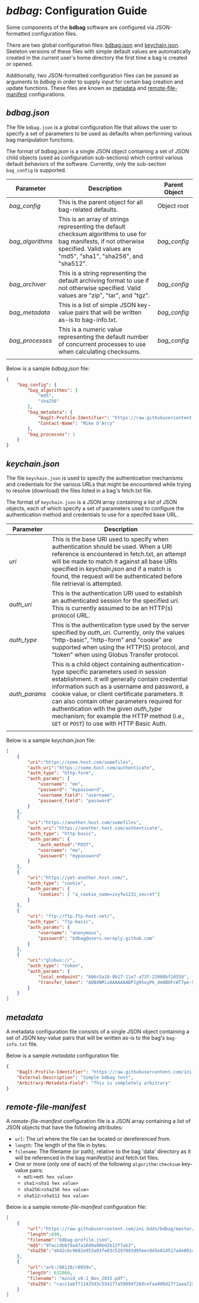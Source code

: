 # *bdbag*: Configuration Guide

Some components of the **bdbag** software are configured via JSON-formatted configuration files.

There are two global configuration files: [bdbag.json](#bdbag.json) and [keychain.json](#keychain.json). Skeleton versions of
these files with simple default values are automatically created in
the current user's home directory the first time a bag is created or opened.

Additionally, two JSON-formatted configuration files can be passed as arguments to *bdbag* in order to supply input
for certain bag creation and update functions.  These files are known as [metadata](#metadata) and
[remote-file-manifest](#remote-file-manifest) configurations.

<a name="bdbag.json"></a>
## *bdbag.json*

The file `bdbag.json` is a global configuration file that allows the user to specify a set of parameters to be used as
defaults when performing various bag manipulation functions.

The format of *bdbag.json* is a single JSON object containing a set of JSON child objects (used as
configuration sub-sections) which control various default behaviors of the software. Currently, only the sub-section `bag_config` is supported.

| Parameter | Description | Parent Object|
| --- | --- | --- |
|*bag_config*|This is the parent object for all bag-related defaults.| Object root
|*bag_algorithms*|This is an array of strings representing the default checksum algorithms to use for bag manifests, if not otherwise specified.  Valid values are "md5", "sha1", "sha256", and "sha512".| *bag_config*
|*bag_archiver*|This is a string representing the default archiving format to use if not otherwise specified.  Valid values are "zip", "tar", and "tgz".|*bag_config*
|*bag_metadata*|This is a list of simple JSON key-value pairs that will be written as-is to bag-info.txt.|*bag_config*
|*bag_processes*|This is a numeric value representing the default number of concurrent processes to use when calculating checksums.|*bag_config*
|||

Below is a sample *bdbag.json* file:
```json
{
    "bag_config": {
        "bag_algorithms": [
            "md5",
            "sha256"
        ],
        "bag_metadata": {
            "BagIt-Profile-Identifier": "https://raw.githubusercontent.com/ini-bdds/bdbag/master/profiles/bdbag-profile.json",
            "Contact-Name": "Mike D'Arcy"
        },
        "bag_processes": 1
    }
}
```

<a name="keychain.json"></a>
## *keychain.json*
The file `keychain.json` is used to specify the authentication mechanisms and credentials for the various URLs that might
be encountered while trying to resolve (download) the files listed in a bag's fetch.txt file.

The format of `keychain.json` is a JSON array containing a list of JSON objects, each of which specify a set of parameters used to
configure the authentication method and credentials to use for a specifed base URL.

| Parameter | Description |
| --- | --- |
|*uri*|This is the base URI used to specify when authentication should be used.  When a URI reference is encountered in fetch.txt, an attempt will be made to match it against all base URIs specified in *keychain.json* and if a match is found, the request will be authenticated before file retrieval is attempted.
|*auth_uri*|This is the authentication URI used to establish an authenticated session for the specified *uri*.  This is currently assumed to be an HTTP(s) protocol URL.
|*auth_type*|This is the authentication type used by the server specified by *auth_uri*.  Currently, only the values "http-basic", "http-form" and "cookie" are supported when using the HTTP(S) protocol, and "token" when using Globus Transfer protocol.
|*auth_params*|This is a child object containing authentication-type specific parameters used in session establishment.  It will generally contain credential information such as a username and password, a cookie value, or client certificate parameters. It can also contain other parameters required for authentication with the given *auth_type* mechanism; for example the HTTP method (i.e., `GET` or `POST`) to use with HTTP Basic Auth.
|||

Below is a sample *keychain.json* file:
```json
[
    {
        "uri":"https://some.host.com/somefiles",
        "auth_uri":"https://some.host.com/authenticate",
        "auth_type": "http-form",
        "auth_params": {
            "username": "me",
            "password": "mypassword",
            "username_field": "username",
            "password_field": "password"
        }
    },
    {
        "uri":"https://another.host.com/somefiles",
        "auth_uri":"https://another.host.com/authenticate",
        "auth_type": "http-basic",
        "auth_params": {
            "auth_method":"POST",
            "username": "me",
            "password": "mypassword"
        }
    },
    {
        "uri":"https://yet-another.host.com/",
        "auth_type": "cookie",
        "auth_params": {
            "cookies": [ "a_cookie_name=zxyfw1231_secret"]
        }
    },
    {
        "uri": "ftp://ftp.ftp-host.net/",
        "auth_type": "ftp-basic",
        "auth_params": {
            "username": "anonymous",
            "password": "bdbag@users.noreply.github.com"
        }
    },       
    {
        "uri":"globus://",
        "auth_type": "token",
        "auth_params": {
            "local_endpoint": "b06c5a10-0b17-11e7-a73f-22000bf2d559",
            "transfer_token": "AQBXNMizAAAAAAADPIg9SoyPk_dm0BOFcWT7pe-52fQKv2Je6zi-hEvJ5xkfXw8rLaL9mVg8RtOY-vy4qrQd"
        }
    }
]
```

<a name="metadata"></a>
## *metadata*
A metadata configuration file consists of a single JSON object containing a set of JSON key-value pairs that will be
written as-is to the bag's `bag-info.txt` file.

Below is a sample *metadata* configuration file:
```json
{
    "BagIt-Profile-Identifier": "https://raw.githubusercontent.com/ini-bdds/bdbag/master/profiles/bdbag-profile.json",
    "External-Description": "Simple bdbag test",
    "Arbitrary-Metadata-Field": "This is completely arbitrary"
}
```

<a name="remote-file-manifest"></a>
## *remote-file-manifest*
A *remote-file-manifest* configuration file is a JSON array containing a list of JSON objects that have the following attributes:

* `url`: The url where the file can be located or dereferenced from.
* `length`: The length of the file in bytes.
* `filename`: The filename (or path), relative to the bag 'data' directory as it will be referenced in the bag
manifest(s) and fetch.txt files.
* One or more (only one of each) of the following `algorithm:checksum` key-value pairs:
  * `md5`:`<md5 hex value>`
  * `sha1`:`<sha1 hex value>`
  * `sha256`:`<sha256 hex value>`
  * `sha512`:`<sha512 hex value>`

Below is a sample *remote-file-manifest* configuration file:
```json
[
    {
        "url":"https://raw.githubusercontent.com/ini-bdds/bdbag/master/profiles/bdbag-profile.json",
        "length":699,
        "filename":"bdbag-profile.json",
        "md5":"9faccdb6f9a47a10d9a00bd2b13f7ab3",
        "sha256":"eb42cbc9682e953a03fe83c5297093d95eec045e814517a4e891437b9b993139"
    },
    {
        "url":"ark:/88120/r8059v",
        "length": 632860,
        "filename": "minid_v0.1_Nov_2015.pdf",
        "sha256": "cacc1abf711425d3c554277a5989df269cefaa906d27f1aaa72205d30224ed5f"
    }
]
```